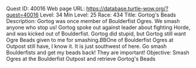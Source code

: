 Quest ID: 40016
Web page URL: https://database.turtle-wow.org/?quest=40016
Level: 34
Min Level: 25
Race: 434
Title: Gortog's Beads
Description: Gortog was once member of Boulderfist Ogres. We smash anyone who stop us! Gortog spoke out against leader about fighting Horde, and was kicked out of Boulderfist. Gortog did stupid, but Gortog still want Ogre Beads given to me for smashing.$B$BOne of Boulderfist Ogres at Outpost still have, I know it. It is just southwest of here. Go smash Boulderfists and get my beads back! They are important!
Objective: Smash Ogres at the Boulderfist Outpost and retrieve Gortog's Beads
